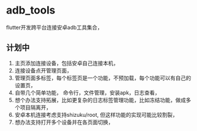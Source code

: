 # adb_tools

flutter开发跨平台连接安卓adb工具集合，

## 计划中

1. 主页添加连接设备，包括安卓自己连接本机，
1. 连接设备点开管理页面，
1. 管理页面多标签，每个标签页是一个功能，不预加载，每个功能可以有自己的设置页，
1. 自带几个简单功能， 命令行，文件管理，安装apk，日志查看，
1. 想个办法支持拓展，比如更复杂的日志标签管理功能，比如冻结功能，做成多个项目隔离开，
1. 安卓本机连接考虑支持shizuku/root, 但这样功能的实现可能比较割裂，
1. 想办法支持打开多个设备并在各页面切换，
